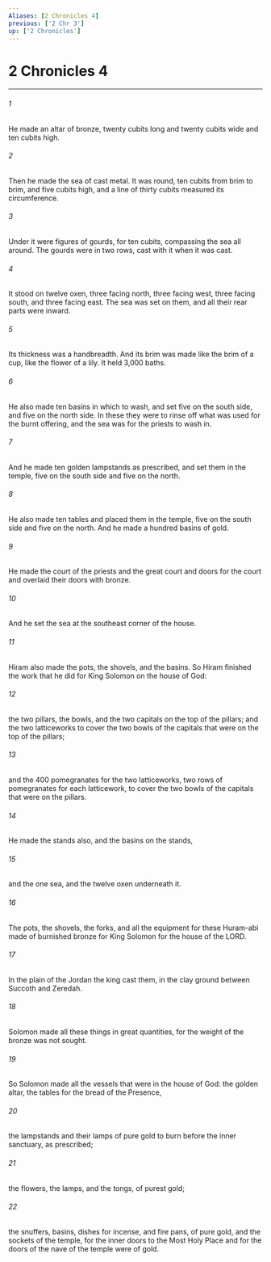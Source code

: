 ```yaml
---
Aliases: [2 Chronicles 4]
previous: ['2 Chr 3']
up: ['2 Chronicles']
---
```

# 2 Chronicles 4

***

 

###### 1 
He made an altar of bronze, twenty cubits long and twenty cubits wide and ten cubits high. 
 

###### 2 
Then he made the sea of cast metal. It was round, ten cubits from brim to brim, and five cubits high, and a line of thirty cubits measured its circumference. 
 

###### 3 
Under it were figures of gourds, for ten cubits, compassing the sea all around. The gourds were in two rows, cast with it when it was cast. 
 

###### 4 
It stood on twelve oxen, three facing north, three facing west, three facing south, and three facing east. The sea was set on them, and all their rear parts were inward. 
 

###### 5 
Its thickness was a handbreadth. And its brim was made like the brim of a cup, like the flower of a lily. It held 3,000 baths. 
 

###### 6 
He also made ten basins in which to wash, and set five on the south side, and five on the north side. In these they were to rinse off what was used for the burnt offering, and the sea was for the priests to wash in.
 
 

###### 7 
And he made ten golden lampstands as prescribed, and set them in the temple, five on the south side and five on the north. 
 

###### 8 
He also made ten tables and placed them in the temple, five on the south side and five on the north. And he made a hundred basins of gold. 
 

###### 9 
He made the court of the priests and the great court and doors for the court and overlaid their doors with bronze. 
 

###### 10 
And he set the sea at the southeast corner of the house.
 
 

###### 11 
Hiram also made the pots, the shovels, and the basins. So Hiram finished the work that he did for King Solomon on the house of God: 
 

###### 12 
the two pillars, the bowls, and the two capitals on the top of the pillars; and the two latticeworks to cover the two bowls of the capitals that were on the top of the pillars; 
 

###### 13 
and the 400 pomegranates for the two latticeworks, two rows of pomegranates for each latticework, to cover the two bowls of the capitals that were on the pillars. 
 

###### 14 
He made the stands also, and the basins on the stands, 
 

###### 15 
and the one sea, and the twelve oxen underneath it. 
 

###### 16 
The pots, the shovels, the forks, and all the equipment for these Huram-abi made of burnished bronze for King Solomon for the house of the LORD. 
 

###### 17 
In the plain of the Jordan the king cast them, in the clay ground between Succoth and Zeredah. 
 

###### 18 
Solomon made all these things in great quantities, for the weight of the bronze was not sought.
 
 

###### 19 
So Solomon made all the vessels that were in the house of God: the golden altar, the tables for the bread of the Presence, 
 

###### 20 
the lampstands and their lamps of pure gold to burn before the inner sanctuary, as prescribed; 
 

###### 21 
the flowers, the lamps, and the tongs, of purest gold; 
 

###### 22 
the snuffers, basins, dishes for incense, and fire pans, of pure gold, and the sockets of the temple, for the inner doors to the Most Holy Place and for the doors of the nave of the temple were of gold.
 
